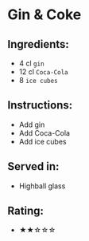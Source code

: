 # Gin & Coke

## Ingredients:
- 4 cl `gin`
- 12 cl `Coca-Cola`
- 8 `ice cubes`

## Instructions:
- Add gin
- Add Coca-Cola
- Add ice cubes

## Served in:
- Highball glass

## Rating:
- ★★☆☆☆